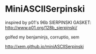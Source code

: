 # MiniASCIISerpinski

inspired by p01's 96b SIERPINSKI GASKET: http://www.p01.org/128b_sierpinski/

golfed my benjaminjs, corruptio, xem

http://xem.github.io/miniASCIISerpinski
